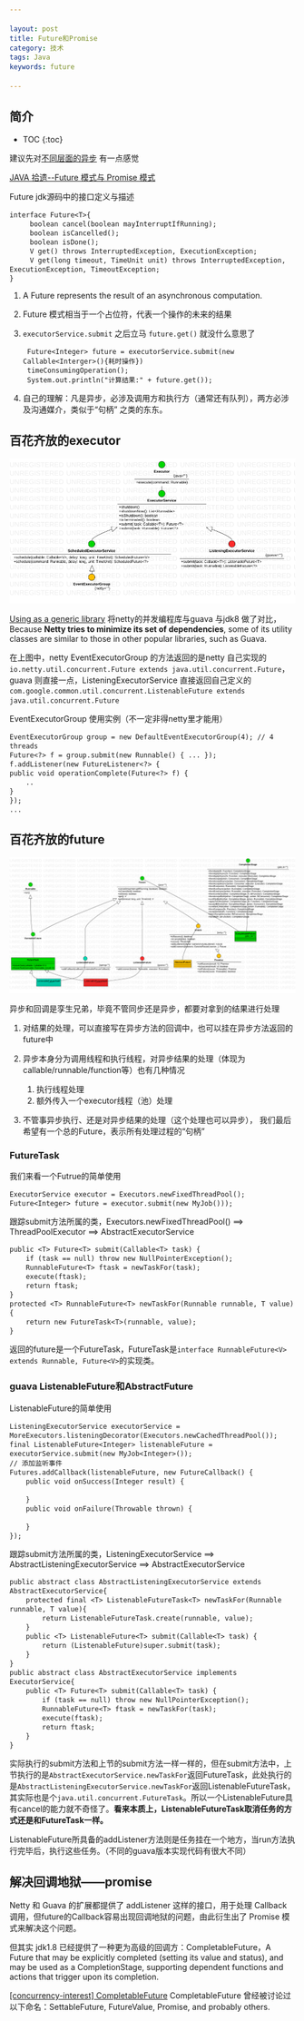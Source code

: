 ```yaml
---

layout: post
title: Future和Promise
category: 技术
tags: Java
keywords: future

---
```


## 简介

* TOC
{:toc}

建议先对[不同层面的异步](http://qiankunli.github.io/2017/05/16/async_program.html) 有一点感觉

[JAVA 拾遗--Future 模式与 Promise 模式](https://www.cnkirito.moe/future-and-promise/)

Future jdk源码中的接口定义与描述

    interface Future<T>{
         boolean cancel(boolean mayInterruptIfRunning);
         boolean isCancelled();
         boolean isDone();
         V get() throws InterruptedException, ExecutionException;
         V get(long timeout, TimeUnit unit) throws InterruptedException, ExecutionException, TimeoutException;
    }
    
1. A Future represents the result of an asynchronous computation. 
2. Future 模式相当于一个占位符，代表一个操作的未来的结果
3. `executorService.submit` 之后立马 `future.get()` 就没什么意思了

        Future<Integer> future = executorService.submit(new Callable<Interger>(){耗时操作})
        timeConsumingOperation();
        System.out.println("计算结果:" + future.get());

4. 自己的理解：凡是异步，必涉及调用方和执行方（通常还有队列），两方必涉及沟通媒介，类似于“句柄” 之类的东东。

## 百花齐放的executor 

![](/public/upload/java/various_executor.png)

[Using as a generic library](https://netty.io/wiki/using-as-a-generic-library.html#wiki-h2-5) 将netty的并发编程库与guava 与jdk8 做了对比，Because **Netty tries to minimize its set of dependencies**, some of its utility classes are similar to those in other popular libraries, such as Guava.

在上图中，netty EventExecutorGroup 的方法返回的是netty 自己实现的`io.netty.util.concurrent.Future extends java.util.concurrent.Future`，guava 则直接一点，ListeningExecutorService 直接返回自己定义的`com.google.common.util.concurrent.ListenableFuture extends java.util.concurrent.Future`

EventExecutorGroup 使用实例（不一定非得netty里才能用）

    EventExecutorGroup group = new DefaultEventExecutorGroup(4); // 4 threads
    Future<?> f = group.submit(new Runnable() { ... });
    f.addListener(new FutureListener<?> {
    public void operationComplete(Future<?> f) {
        ..
    }
    });
    ...

## 百花齐放的future

![](/public/upload/java/various_future.png)

异步和回调是孪生兄弟，毕竟不管同步还是异步，都要对拿到的结果进行处理

1. 对结果的处理，可以直接写在异步方法的回调中，也可以挂在异步方法返回的future中
2. 异步本身分为调用线程和执行线程，对异步结果的处理（体现为callable/runnable/function等）也有几种情况

    1. 执行线程处理
    2. 额外传入一个executor线程（池）处理
3. 不管事异步执行、还是对异步结果的处理（这个处理也可以异步）， 我们最后希望有一个总的Future，表示所有处理过程的“句柄”

### FutureTask

我们来看一个Futrue的简单使用

    ExecutorService executor = Executors.newFixedThreadPool();
    Future<Integer> future = executor.submit(new MyJob()));
    
跟踪submit方法所属的类，Executors.newFixedThreadPool() ==> ThreadPoolExecutor ==> AbstractExecutorService

    public <T> Future<T> submit(Callable<T> task) {
        if (task == null) throw new NullPointerException();
        RunnableFuture<T> ftask = newTaskFor(task);
        execute(ftask);
        return ftask;
    }
    protected <T> RunnableFuture<T> newTaskFor(Runnable runnable, T value) {
        return new FutureTask<T>(runnable, value);
    }
    
   返回的future是一个FutureTask，FutureTask是`interface RunnableFuture<V> extends Runnable, Future<V>`的实现类。
 

### guava ListenableFuture和AbstractFuture

ListenableFuture的简单使用

    ListeningExecutorService executorService =             MoreExecutors.listeningDecorator(Executors.newCachedThreadPool());
    final ListenableFuture<Integer> listenableFuture = executorService.submit(new MyJob<Integer>());
    // 添加监听事件
    Futures.addCallback(listenableFuture, new FutureCallback() {
        public void onSuccess(Integer result) {
          
        }
        public void onFailure(Throwable thrown) {
          
        }
    });


跟踪submit方法所属的类，ListeningExecutorService ==> AbstractListeningExecutorService ==> AbstractExecutorService

    public abstract class AbstractListeningExecutorService extends AbstractExecutorService{
        protected final <T> ListenableFutureTask<T> newTaskFor(Runnable runnable, T value){
            return ListenableFutureTask.create(runnable, value);
        }
        public <T> ListenableFuture<T> submit(Callable<T> task) {
            return (ListenableFuture)super.submit(task);
        }
    }
    public abstract class AbstractExecutorService implements ExecutorService{
        public <T> Future<T> submit(Callable<T> task) {
            if (task == null) throw new NullPointerException();
            RunnableFuture<T> ftask = newTaskFor(task);
            execute(ftask);
            return ftask;
        }
    }

实际执行的submit方法和上节的submit方法一样一样的，但在submit方法中，上节执行的是`AbstractExecutorService.newTaskFor`返回FutureTask，此处执行的是`AbstractListeningExecutorService.newTaskFor`返回ListenableFutureTask，其实际也是个`java.util.concurrent.FutureTask`。所以一个ListenableFuture具有cancel的能力就不奇怪了。**看来本质上，ListenableFutureTask取消任务的方式还是和FutureTask一样。**

ListenableFuture所具备的addListener方法则是任务挂在一个地方，当run方法执行完毕后，执行这些任务。（不同的guava版本实现代码有很大不同）


## 解决回调地狱——promise

Netty 和 Guava 的扩展都提供了 addListener 这样的接口，用于处理 Callback 调用，但future的Callback容易出现回调地狱的问题，由此衍生出了 Promise 模式来解决这个问题。

但其实 jdk1.8 已经提供了一种更为高级的回调方：CompletableFuture，A Future that may be explicitly completed (setting its value and status), and may be used as a CompletionStage, supporting dependent functions and actions that trigger upon its completion.

[[concurrency-interest] CompletableFuture](http://cs.oswego.edu/pipermail/concurrency-interest/2012-December/010423.html) CompletableFuture 曾经被讨论过以下命名：SettableFuture, FutureValue, Promise, and
probably others.


